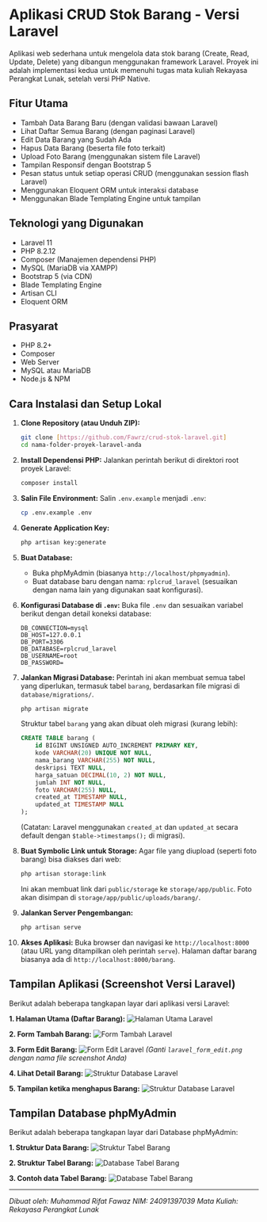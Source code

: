 # Aplikasi CRUD Stok Barang - Versi Laravel

Aplikasi web sederhana untuk mengelola data stok barang (Create, Read, Update, Delete) yang dibangun menggunakan framework Laravel. Proyek ini adalah implementasi kedua untuk memenuhi tugas mata kuliah Rekayasa Perangkat Lunak, setelah versi PHP Native.

## Fitur Utama
- Tambah Data Barang Baru (dengan validasi bawaan Laravel)
- Lihat Daftar Semua Barang (dengan paginasi Laravel)
- Edit Data Barang yang Sudah Ada
- Hapus Data Barang (beserta file foto terkait)
- Upload Foto Barang (menggunakan sistem file Laravel)
- Tampilan Responsif dengan Bootstrap 5
- Pesan status untuk setiap operasi CRUD (menggunakan session flash Laravel)
- Menggunakan Eloquent ORM untuk interaksi database
- Menggunakan Blade Templating Engine untuk tampilan

## Teknologi yang Digunakan
- Laravel 11
- PHP 8.2.12
- Composer (Manajemen dependensi PHP)
- MySQL (MariaDB via XAMPP)
- Bootstrap 5 (via CDN)
- Blade Templating Engine
- Artisan CLI
- Eloquent ORM

## Prasyarat
- PHP 8.2+
- Composer
- Web Server
- MySQL atau MariaDB
- Node.js & NPM

## Cara Instalasi dan Setup Lokal
1.  **Clone Repository (atau Unduh ZIP):**
    ```bash
    git clone [https://github.com/Fawrz/crud-stok-laravel.git]
    cd nama-folder-proyek-laravel-anda
    ```

2.  **Install Dependensi PHP:**
    Jalankan perintah berikut di direktori root proyek Laravel:
    ```bash
    composer install
    ```

3.  **Salin File Environment:**
    Salin `.env.example` menjadi `.env`:
    ```bash
    cp .env.example .env
    ```

4.  **Generate Application Key:**
    ```bash
    php artisan key:generate
    ```

5.  **Buat Database:**
    * Buka phpMyAdmin (biasanya `http://localhost/phpmyadmin`).
    * Buat database baru dengan nama: `rplcrud_laravel` (sesuaikan dengan nama lain yang digunakan saat konfigurasi).

6.  **Konfigurasi Database di `.env`:**
    Buka file `.env` dan sesuaikan variabel berikut dengan detail koneksi database:
    ```dotenv
    DB_CONNECTION=mysql
    DB_HOST=127.0.0.1
    DB_PORT=3306
    DB_DATABASE=rplcrud_laravel
    DB_USERNAME=root
    DB_PASSWORD=
    ```

7.  **Jalankan Migrasi Database:**
    Perintah ini akan membuat semua tabel yang diperlukan, termasuk tabel `barang`, berdasarkan file migrasi di `database/migrations/`.
    ```bash
    php artisan migrate
    ```
    Struktur tabel `barang` yang akan dibuat oleh migrasi (kurang lebih):
    ```sql
    CREATE TABLE barang (
        id BIGINT UNSIGNED AUTO_INCREMENT PRIMARY KEY,
        kode VARCHAR(20) UNIQUE NOT NULL,
        nama_barang VARCHAR(255) NOT NULL,
        deskripsi TEXT NULL,
        harga_satuan DECIMAL(10, 2) NOT NULL,
        jumlah INT NOT NULL,
        foto VARCHAR(255) NULL,
        created_at TIMESTAMP NULL,
        updated_at TIMESTAMP NULL
    );
    ```
    (Catatan: Laravel menggunakan `created_at` dan `updated_at` secara default dengan `$table->timestamps();` di migrasi).

8.  **Buat Symbolic Link untuk Storage:**
    Agar file yang diupload (seperti foto barang) bisa diakses dari web:
    ```bash
    php artisan storage:link
    ```
    Ini akan membuat link dari `public/storage` ke `storage/app/public`. Foto akan disimpan di `storage/app/public/uploads/barang/`.

9.  **Jalankan Server Pengembangan:**
    ```bash
    php artisan serve
    ```

10. **Akses Aplikasi:**
    Buka browser dan navigasi ke `http://localhost:8000` (atau URL yang ditampilkan oleh perintah `serve`). Halaman daftar barang biasanya ada di `http://localhost:8000/barang`.

## Tampilan Aplikasi (Screenshot Versi Laravel)

Berikut adalah beberapa tangkapan layar dari aplikasi versi Laravel:

**1. Halaman Utama (Daftar Barang):**
![Halaman Utama Laravel](screenshots/halaman_utama.png) 

**2. Form Tambah Barang:**
![Form Tambah Laravel](screenshots/fitur_create.png)

**3. Form Edit Barang:**
![Form Edit Laravel](screenshots/fitur_edit.png)
*(Ganti `laravel_form_edit.png` dengan nama file screenshot Anda)*

**4. Lihat Detail Barang:**
![Struktur Database Laravel](screenshots/fitur_detail.png)

**5. Tampilan ketika menghapus Barang:**
![Struktur Database Laravel](screenshots/fitur_delete.png)

## Tampilan Database phpMyAdmin

Berikut adalah beberapa tangkapan layar dari Database phpMyAdmin:

**1. Struktur Data Barang:**
![Struktur Tabel Barang](screenshots/struktur_db.png) 

**2. Struktur Tabel Barang:**
![Database Tabel Barang](screenshots/database_tabel_barang.png)

**3. Contoh data Tabel Barang:**
![Database Tabel Barang](screenshots/contoh_tb.png)

---
*Dibuat oleh: Muhammad Rifat Fawaz*
*NIM: 24091397039*
*Mata Kuliah: Rekayasa Perangkat Lunak*

